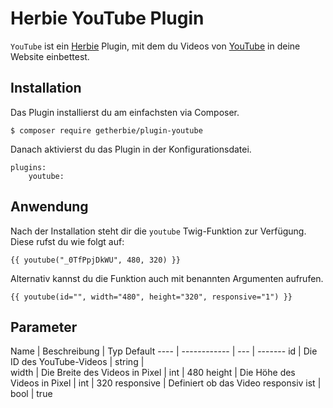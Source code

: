 Herbie YouTube Plugin
=====================

`YouTube` ist ein [Herbie](http://github.com/getherbie/herbie) Plugin, mit dem du Videos von 
[YouTube](http://www.youtube.com) in deine Website einbettest.


Installation
-------------

Das Plugin installierst du am einfachsten via Composer.

	$ composer require getherbie/plugin-youtube

Danach aktivierst du das Plugin in der Konfigurationsdatei.

    plugins:
        youtube:


Anwendung
---------

Nach der Installation steht dir die `youtube` Twig-Funktion zur Verfügung. Diese rufst du wie folgt auf:

    {{ youtube("_0TfPpjDkWU", 480, 320) }}

Alternativ kannst du die Funktion auch mit benannten Argumenten aufrufen.

    {{ youtube(id="", width="480", height="320", responsive="1") }}


Parameter
---------

Name        | Beschreibung                          | Typ         Default
----        | ------------                          | ---       | -------
id          | Die ID des YouTube-Videos             | string    |  
width       | Die Breite des Videos in Pixel        | int       | 480
height      | Die Höhe des Videos in Pixel          | int       | 320
responsive  | Definiert ob das Video responsiv ist  | bool      | true

